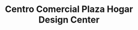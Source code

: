 ---
title: "Centro Comercial Plaza Hogar Design Center"
url: /surquillo/centro-comercial-plaza-hogar-design-center/
shop: centro comercial
---